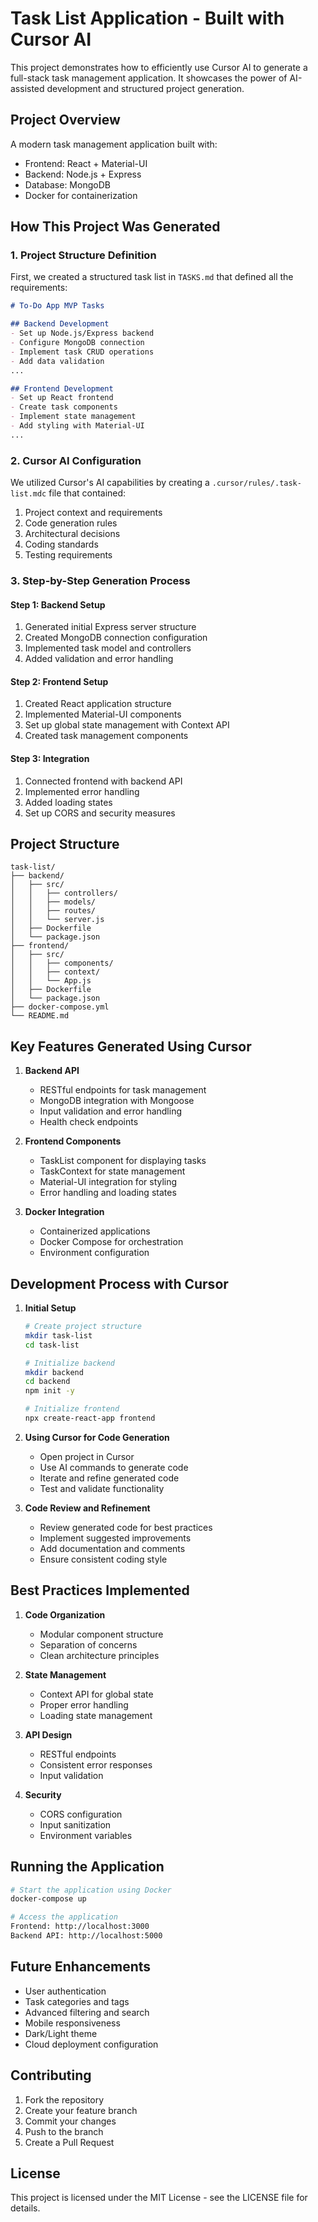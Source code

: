 # Task List Application - Built with Cursor AI

This project demonstrates how to efficiently use Cursor AI to generate a full-stack task management application. It showcases the power of AI-assisted development and structured project generation.

## Project Overview

A modern task management application built with:
- Frontend: React + Material-UI
- Backend: Node.js + Express
- Database: MongoDB
- Docker for containerization

## How This Project Was Generated

### 1. Project Structure Definition

First, we created a structured task list in `TASKS.md` that defined all the requirements:

```markdown
# To-Do App MVP Tasks

## Backend Development
- Set up Node.js/Express backend
- Configure MongoDB connection
- Implement task CRUD operations
- Add data validation
...

## Frontend Development
- Set up React frontend
- Create task components
- Implement state management
- Add styling with Material-UI
...
```

### 2. Cursor AI Configuration

We utilized Cursor's AI capabilities by creating a `.cursor/rules/.task-list.mdc` file that contained:

1. Project context and requirements
2. Code generation rules
3. Architectural decisions
4. Coding standards
5. Testing requirements

### 3. Step-by-Step Generation Process

#### Step 1: Backend Setup
1. Generated initial Express server structure
2. Created MongoDB connection configuration
3. Implemented task model and controllers
4. Added validation and error handling

#### Step 2: Frontend Setup
1. Created React application structure
2. Implemented Material-UI components
3. Set up global state management with Context API
4. Created task management components

#### Step 3: Integration
1. Connected frontend with backend API
2. Implemented error handling
3. Added loading states
4. Set up CORS and security measures

## Project Structure

```
task-list/
├── backend/
│   ├── src/
│   │   ├── controllers/
│   │   ├── models/
│   │   ├── routes/
│   │   └── server.js
│   ├── Dockerfile
│   └── package.json
├── frontend/
│   ├── src/
│   │   ├── components/
│   │   ├── context/
│   │   └── App.js
│   ├── Dockerfile
│   └── package.json
├── docker-compose.yml
└── README.md
```

## Key Features Generated Using Cursor

1. **Backend API**
   - RESTful endpoints for task management
   - MongoDB integration with Mongoose
   - Input validation and error handling
   - Health check endpoints

2. **Frontend Components**
   - TaskList component for displaying tasks
   - TaskContext for state management
   - Material-UI integration for styling
   - Error handling and loading states

3. **Docker Integration**
   - Containerized applications
   - Docker Compose for orchestration
   - Environment configuration

## Development Process with Cursor

1. **Initial Setup**
   ```bash
   # Create project structure
   mkdir task-list
   cd task-list
   
   # Initialize backend
   mkdir backend
   cd backend
   npm init -y
   
   # Initialize frontend
   npx create-react-app frontend
   ```

2. **Using Cursor for Code Generation**
   - Open project in Cursor
   - Use AI commands to generate code
   - Iterate and refine generated code
   - Test and validate functionality

3. **Code Review and Refinement**
   - Review generated code for best practices
   - Implement suggested improvements
   - Add documentation and comments
   - Ensure consistent coding style

## Best Practices Implemented

1. **Code Organization**
   - Modular component structure
   - Separation of concerns
   - Clean architecture principles

2. **State Management**
   - Context API for global state
   - Proper error handling
   - Loading state management

3. **API Design**
   - RESTful endpoints
   - Consistent error responses
   - Input validation

4. **Security**
   - CORS configuration
   - Input sanitization
   - Environment variables

## Running the Application

```bash
# Start the application using Docker
docker-compose up

# Access the application
Frontend: http://localhost:3000
Backend API: http://localhost:5000
```

## Future Enhancements

- User authentication
- Task categories and tags
- Advanced filtering and search
- Mobile responsiveness
- Dark/Light theme
- Cloud deployment configuration

## Contributing

1. Fork the repository
2. Create your feature branch
3. Commit your changes
4. Push to the branch
5. Create a Pull Request

## License

This project is licensed under the MIT License - see the LICENSE file for details. 